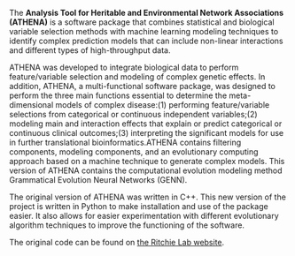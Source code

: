 The **Analysis Tool for Heritable and Environmental Network Associations (ATHENA)** is a software package that combines statistical and biological variable selection methods with machine learning modeling techniques to identify complex prediction models that can include non-linear interactions and different types of high-throughput data.

ATHENA was developed to integrate biological data to perform feature/variable selection and modeling of complex genetic effects. In addition, ATHENA, a multi-functional software package, was designed to perform the three main functions essential to determine the meta-dimensional models of complex disease:(1) performing feature/variable selections from categorical or continuous independent variables;(2) modeling main and interaction effects that explain or predict categorical or continuous clinical outcomes;(3) interpreting the significant models for use in further translational bioinformatics.ATHENA contains filtering components, modeling components, and an evolutionary computing approach based on a machine technique to generate complex models. This version of ATHENA contains the computational evolution modeling method Grammatical Evolution Neural Networks (GENN).

The original version of ATHENA was written in C++. This new version of the project is written in Python to make installation and use of the package easier. It also allows for easier experimentation with different evolutionary algorithm techniques to improve the functioning of the software.

The original code can be found on [the Ritchie Lab website](https://ritchielab.org/software/athena-downloads-1).

